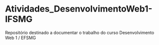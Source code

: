# Atividades_DesenvolvimentoWeb1-IFSMG
Repositório destinado a documentar o trabalho do curso Desenvolvimento Web 1 / EFSMG
